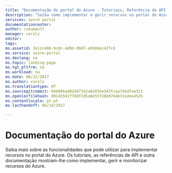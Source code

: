 ```yaml
---
title: "Documentação do portal do Azure - Tutoriais, Referência da API | Microsoft Docs"
description: "Saiba como implementar e gerir recursos no portal do Azure. Tutoriais, referências de API e outra documentação."
services: azure portal
documentationcenter: 
author: czeumault
manager: carolz
editor: 
tags: 
ms.assetid: 3e12c488-9c8c-4d0d-9b07-e018dec42fc6
ms.service: azure-portal
ms.devlang: na
ms.topic: landing-page
ms.tgt_pltfrm: na
ms.workload: na
ms.date: 08/22/2017
ms.author: carolz
ms.translationtype: HT
ms.sourcegitcommit: 646886ad82d47162a62835e343fcaa7dadfaa311
ms.openlocfilehash: d9145591f768f2d5a8e55f28b0764b31e2ee452b
ms.contentlocale: pt-pt
ms.lasthandoff: 08/24/2017

---
```

# <a name="azure-portal-documentation"></a>Documentação do portal do Azure
Saiba mais sobre as funcionalidades que pode utilizar para implementar recursos no portal do Azure. Os tutoriais, as referências de API e outra documentação mostram-lhe como implementar, gerir e monitorizar recursos do Azure.

